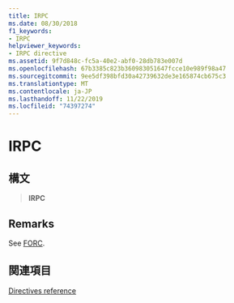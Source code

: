 ```yaml
---
title: IRPC
ms.date: 08/30/2018
f1_keywords:
- IRPC
helpviewer_keywords:
- IRPC directive
ms.assetid: 9f7d848c-fc5a-40e2-abf0-28db783e007d
ms.openlocfilehash: 67b3385c823b360983051647fcce10e989f98a47
ms.sourcegitcommit: 9ee5df398bfd30a42739632de3e165874cb675c3
ms.translationtype: MT
ms.contentlocale: ja-JP
ms.lasthandoff: 11/22/2019
ms.locfileid: "74397274"
---
```

# <a name="irpc"></a>IRPC

## <a name="syntax"></a>構文

> **IRPC**

## <a name="remarks"></a>Remarks

See [FORC](../../assembler/masm/forc.md).

## <a name="see-also"></a>関連項目

[Directives reference](directives-reference.md)
